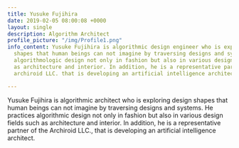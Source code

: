 ```yaml
---
title: Yusuke Fujihira
date: 2019-02-05 08:00:08 +0000
layout: single
description: Algorithm Architect
profile_picture: "/img/Profile1.png"
info_content: Yusuke Fujihira is algorithmic design engineer who is exploring design
  shapes that human beings can not imagine by traversing designs and systems.He practices
  algorithmologic design not only in fashion but also in various design fields such
  as architecture and interior. In addition, he is a representative partner of the
  archiroid LLC. that is developing an artificial intelligence architect.

---
```

Yusuke Fujihira is algorithmic architect who is exploring design shapes that human beings can not imagine by traversing designs and systems. He practices algorithmic design not only in fashion but also in various design fields such as architecture and interior. In addition, he is a representative partner of the Archiroid LLC., that is developing an artificial intelligence architect.